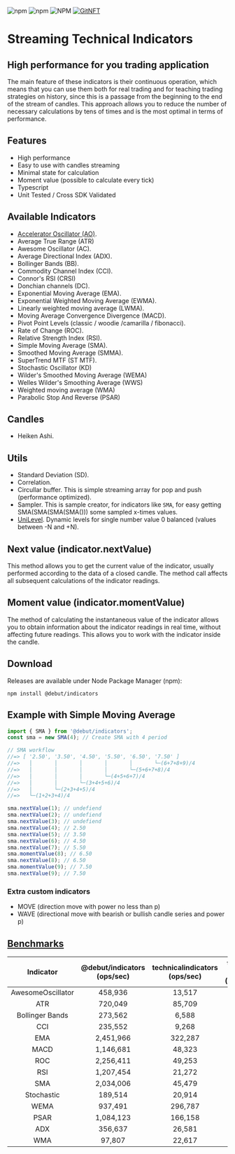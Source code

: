 ![npm](https://img.shields.io/npm/v/@debut/indicators)
![npm](https://img.shields.io/npm/dm/@debut/indicators)
![NPM](https://img.shields.io/npm/l/@debut/indicators)
[![GitNFT](https://img.shields.io/badge/%F0%9F%94%AE-Open%20in%20GitNFT-darkviolet?style=flat)](https://gitnft.quine.sh/app/commits/list/repo/Indicators)
# Streaming Technical Indicators
## High performance for you trading application

The main feature of these indicators is their continuous operation, which means that you can use them both for real trading and for teaching trading strategies on history, since this is a passage from the beginning to the end of the stream of candles. This approach allows you to reduce the number of necessary calculations by tens of times and is the most optimal in terms of performance.

## Features
- High performance
- Easy to use with candles streaming
- Minimal state for calculation
- Moment value (possible to calculate every tick)
- Typescript
- Unit Tested / Cross SDK Validated

## Available Indicators
- [Accelerator Oscillator (AO)](./docs/AcceleratorOscillator.md).
- Average True Range (ATR)
- Awesome Oscillator (AC).
- Average Directional Index  (ADX).
- Bollinger Bands (BB).
- Commodity Channel Index (CCI).
- Connor's RSI (CRSI)
- Donchian channels (DC).
- Exponential Moving Average (EMA).
- Exponential Weighted Moving Average (EWMA).
- Linearly weighted moving average (LWMA).
- Moving Average Convergence Divergence (MACD).
- Pivot Point Levels (classic / woodie /camarilla / fibonacci).
- Rate of Change (ROC).
- Relative Strength Index (RSI).
- Simple Moving Average (SMA).
- Smoothed Moving Average (SMMA).
- SuperTrend MTF (ST MTF).
- Stochastic Oscillator (KD)
- Wilder's Smoothed Moving Average (WEMA)
- Welles Wilder's Smoothing Average (WWS)
- Weighted moving average (WMA)
- Parabolic Stop And Reverse (PSAR)

## Candles
- Heiken Ashi.

## Utils
- Standard Deviation (SD).
- Correlation.
- Circullar buffer. This is simple streaming array for pop and push (performance optimized).
- Sampler. This is sample creator, for indicators like `SMA`, for easy getting SMA(SMA(SMA(SMA())) some sampled x-times values.
- [UniLevel](./docs/UniLevel.md). Dynamic levels for single number value 0 balanced (values between -N and +N).


## Next value (indicator.nextValue)
This method allows you to get the current value of the indicator, usually performed according to the data of a closed candle. The method call affects all subsequent calculations of the indicator readings.

## Moment value (indicator.momentValue)
The method of calculating the instantaneous value of the indicator allows you to obtain information about the indicator readings in real time, without affecting future readings. This allows you to work with the indicator inside the candle.

## Download

Releases are available under Node Package Manager (npm):

    npm install @debut/indicators

## Example with Simple Moving Average

```js
import { SMA } from '@debut/indicators';
const sma = new SMA(4); // Create SMA with 4 period

// SMA workflow
//=> [ '2.50', '3.50', '4.50', '5.50', '6.50', '7.50' ]
//=>   │       │       │       │       │       └─(6+7+8+9)/4
//=>   │       │       │       │       └─(5+6+7+8)/4
//=>   │       │       │       └─(4+5+6+7)/4
//=>   │       │       └─(3+4+5+6)/4
//=>   │       └─(2+3+4+5)/4
//=>   └─(1+2+3+4)/4

sma.nextValue(1); // undefiend
sma.nextValue(2); // undefiend
sma.nextValue(3); // undefiend
sma.nextValue(4); // 2.50
sma.nextValue(5); // 3.50
sma.nextValue(6); // 4.50
sma.nextValue(7); // 5.50
sma.momentValue(8); // 6.50
sma.nextValue(8); // 6.50
sma.momentValue(9); // 7.50
sma.nextValue(9); // 7.50

```
### Extra custom indicators
- MOVE (direction move with power no less than p)
- WAVE (directional move with bearish or bullish candle series and power p)

## [Benchmarks](https://github.com/follow-traders/indicators-benchmark)

|    Indicator    	|  @debut/indicators (ops/sec)  	| technicalindicators (ops/sec) 	| trading-signals (ops/sec) 	|  ta.js (ops/sec)  	|
|:---------------:	|:---------------------------------:|:---------------------------------:|:-----------------------------:|:-----------------:	|
| AwesomeOscillator |            458,936            	|             13,517             	|             732             	|         x         	|
|       ATR       	|            720,049            	|             85,709             	|            1,400             	|         x         	|
| Bollinger Bands 	|             273,562            	|              6,588             	|             62.93            	|         x         	|
|       CCI       	|             235,552            	|              9,268              	|             x             	|         x         	|
|       EMA       	|            2,451,966            	|             322,287            	|            4.90           	|      740,489      	|
|       MACD      	|            1,146,681            	|             48,323             	|             2.10             	|         x         	|
|       ROC       	|            2,256,411            	|             49,253             	|            617             	|         x         	|
|       RSI       	|            1,207,454            	|             21,272             	|            148             	|         x         	|
|       SMA       	|            2,034,006            	|             45,479             	|            1,506            	|       1,670       	|
|    Stochastic   	|             189,514            	|             20,914             	|             197             	|         x    	        |
|      WEMA     	|             937,491            	|            296,787             	|             x             	|         x    	        |
|      PSAR     	|             1,084,123            	|            166,158             	|             x             	|         x
|       ADX      	|              356,637             	|              26,581           	|             x             	|         x
|       WMA     	|             97,807            	|            22,617             	|             x             	|         x
